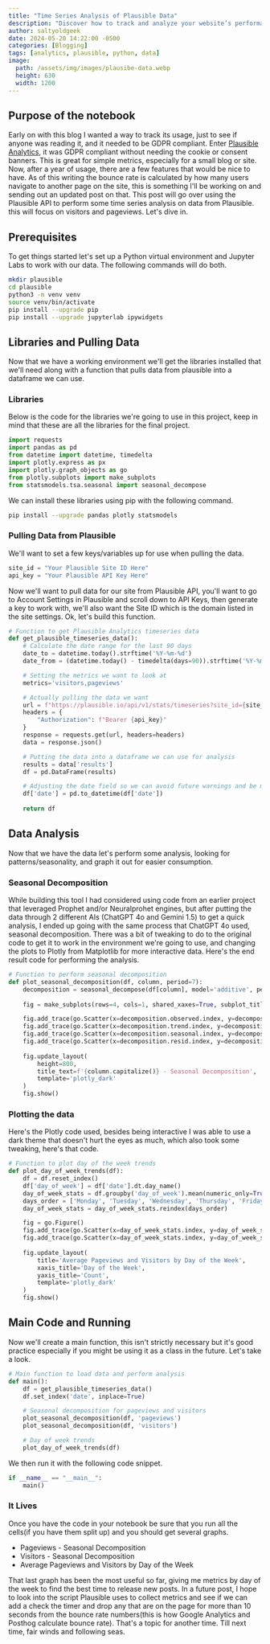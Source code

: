 ```yaml
---
title: "Time Series Analysis of Plausible Data"
description: "Discover how to track and analyze your website’s performance using the Plausible Analytics API with Python, Pandas, and Plotly."
author: saltyoldgeek
date: 2024-05-20 14:22:00 -0500
categories: [Blogging]
tags: [analytics, plausible, python, data]
image:
  path: /assets/img/images/plausibe-data.webp
  height: 630
  width: 1200
---
```


## Purpose of the notebook

Early on with this blog I wanted a way to track its usage, just to see if anyone was reading it, and it needed to be GDPR compliant. Enter [Plausible Analytics](https://plausible.io), it was GDPR compliant without needing the cookie or consent banners. This is great for simple metrics, especially for a small blog or site. Now, after a year of usage, there are a few features that would be nice to have. As of this writing the bounce rate is calculated by how many users navigate to another page on the site, this is something I'll be working on and sending out an updated post on that. This post will go over using the Plausible API to perform some time series analysis on data from Plausible. this will focus on visitors and pageviews. Let's dive in.

## Prerequisites

To get things started let's set up a Python virtual environment and Jupyter Labs to work with our data. The following commands will do both.

```bash
mkdir plausible
cd plausible
python3 -m venv venv
source venv/bin/activate
pip install --upgrade pip
pip install --upgrade jupyterlab ipywidgets
```

## Libraries and Pulling Data

Now that we have a working environment we'll get the libraries installed that we'll need along with a function that pulls data from plausible into a dataframe we can use.

### Libraries

Below is the code for the libraries we're going to use in this project, keep in mind that these are all the libraries for the final project.

```python
import requests
import pandas as pd
from datetime import datetime, timedelta
import plotly.express as px
import plotly.graph_objects as go
from plotly.subplots import make_subplots
from statsmodels.tsa.seasonal import seasonal_decompose
```

We can install these libraries using pip with the following command.

```bash
pip install --upgrade pandas plotly statsmodels
```

### Pulling Data from Plausible

We'll want to set a few keys/variables up for use when pulling the data.

```python
site_id = "Your Plausible Site ID Here"
api_key = "Your Plausible API Key Here"
```

Now we'll want to pull data for our site from Plausible API, you'll want to go to Account Settings in Plausible and scroll down to API Keys, then generate a key to work with, we'll also want the Site ID which is the domain listed in the site settings. Ok, let's build this function.

```python
# Function to get Plausible Analytics timeseries data
def get_plausible_timeseries_data():
    # Calculate the date range for the last 90 days
    date_to = datetime.today().strftime('%Y-%m-%d')
    date_from = (datetime.today() - timedelta(days=90)).strftime('%Y-%m-%d')

    # Setting the metrics we want to look at
    metrics='visitors,pageviews'

    # Actually pulling the data we want
    url = f"https://plausible.io/api/v1/stats/timeseries?site_id={site_id}&period=custom&date={date_from},{date_to}&metrics={metrics}"
    headers = {
        "Authorization": f"Bearer {api_key}"
    }
    response = requests.get(url, headers=headers)
    data = response.json()

    # Putting the data into a dataframe we can use for analysis
    results = data['results']
    df = pd.DataFrame(results)

    # Adjusting the date field so we can avoid future warnings and be more accurate
    df['date'] = pd.to_datetime(df['date'])
    
    return df
```

## Data Analysis

Now that we have the data let's perform some analysis, looking for patterns/seasonality, and graph it out for easier consumption.

### Seasonal Decomposition

While building this tool I had considered using code from an earlier project that leveraged Prophet and/or Neuralprohet engines, but after putting the data through 2 different AIs (ChatGPT 4o and Gemini 1.5) to get a quick analysis, I ended up going with the same process that ChatGPT 4o used, seasonal decomposition. There was a bit of tweaking to do to the original code to get it to work in the environment we're going to use, and changing the plots to Plotly from Matplotlib for more interactive data. Here's the end result code for performing the analysis.

```python
# Function to perform seasonal decomposition
def plot_seasonal_decomposition(df, column, period=7):
    decomposition = seasonal_decompose(df[column], model='additive', period=period)
    
    fig = make_subplots(rows=4, cols=1, shared_xaxes=True, subplot_titles=('Observed', 'Trend', 'Seasonal', 'Residual'))

    fig.add_trace(go.Scatter(x=decomposition.observed.index, y=decomposition.observed, name='Observed'), row=1, col=1)
    fig.add_trace(go.Scatter(x=decomposition.trend.index, y=decomposition.trend, name='Trend'), row=2, col=1)
    fig.add_trace(go.Scatter(x=decomposition.seasonal.index, y=decomposition.seasonal, name='Seasonal'), row=3, col=1)
    fig.add_trace(go.Scatter(x=decomposition.resid.index, y=decomposition.resid, name='Residual'), row=4, col=1)
    
    fig.update_layout(
        height=800, 
        title_text=f'{column.capitalize()} - Seasonal Decomposition',
        template='plotly_dark'
    )
    fig.show()
```

### Plotting the data

Here's the Plotly code used, besides being interactive I was able to use a dark theme that doesn't hurt the eyes as much, which also took some tweaking, here's that code.

```python
# Function to plot day of the week trends
def plot_day_of_week_trends(df):
    df = df.reset_index() 
    df['day_of_week'] = df['date'].dt.day_name()
    day_of_week_stats = df.groupby('day_of_week').mean(numeric_only=True)[['pageviews', 'visitors']]
    days_order = ['Monday', 'Tuesday', 'Wednesday', 'Thursday', 'Friday', 'Saturday', 'Sunday']
    day_of_week_stats = day_of_week_stats.reindex(days_order)

    fig = go.Figure()
    fig.add_trace(go.Scatter(x=day_of_week_stats.index, y=day_of_week_stats['pageviews'], mode='lines+markers', name='Pageviews'))
    fig.add_trace(go.Scatter(x=day_of_week_stats.index, y=day_of_week_stats['visitors'], mode='lines+markers', name='Visitors'))
    
    fig.update_layout(
        title='Average Pageviews and Visitors by Day of the Week', 
        xaxis_title='Day of the Week', 
        yaxis_title='Count',
        template='plotly_dark'
    )
    fig.show()
```

## Main Code and Running

Now we'll create a main function, this isn't strictly necessary but it's good practice especially if you might be using it as a class in the future. Let's take a look.

```python
# Main function to load data and perform analysis
def main():
    df = get_plausible_timeseries_data()
    df.set_index('date', inplace=True)

    # Seasonal decomposition for pageviews and visitors
    plot_seasonal_decomposition(df, 'pageviews')
    plot_seasonal_decomposition(df, 'visitors')

    # Day of week trends
    plot_day_of_week_trends(df)
```

We then run it with the following code snippet.

```python
if __name__ == "__main__":
    main()
```

### It Lives

Once you have the code in your notebook be sure that you run all the cells(if you have them split up) and you should get several graphs.

- Pageviews - Seasonal Decomposition
- Visitors - Seasonal Decomposition
- Average Pageviews and Visitors by Day of the Week

That last graph has been the most useful so far, giving me metrics by day of the week to find the best time to release new posts. In a future post, I hope to look into the script Plausible uses to collect metrics and see if we can add a check the timer and drop any that are on the page for more than 10 seconds from the bounce rate numbers(this is how Google Analytics and Posthog calculate bounce rate). That's a topic for another time. Till next time, fair winds and following seas.
